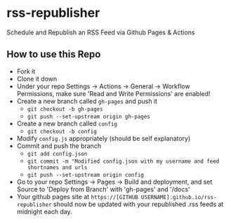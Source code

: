 # rss-republisher
Schedule and Republish an RSS Feed via Github Pages &amp; Actions

## How to use this Repo
* Fork it
* Clone it down
* Under your repo Settings -> Actions -> General -> Workflow Permissions, make sure 'Read and Write Permissions' are enabled!
* Create a new branch called `gh-pages` and push it
	* `git checkout -b gh-pages`
	* `git push --set-upstream origin gh-pages`
* Create a new branch called `config`
	* `git checkout -b config`
* Modify `config.js` appropriately (should be self explanatory)
* Commit and push the branch
	* `git add config.json`
	* `git commit -m "Modified config.json with my username and feed shortnames and urls`
	* `git push --set-upstream origin config`
* Go to your repo Settings -> Pages -> Build and deployment, and set Source to 'Deploy from Branch' with 'gh-pages' and '/docs'
* Your github pages site at `https://[GITHUB USERNAME].github.io/rss-republisher` should now be updated with your republished .rss feeds at midnight each day.
